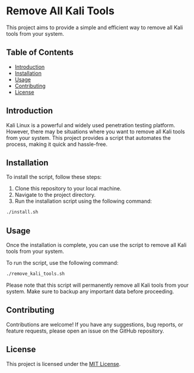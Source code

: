 # Remove All Kali Tools

This project aims to provide a simple and efficient way to remove all Kali tools from your system. 

## Table of Contents
- [Introduction](#introduction)
- [Installation](#installation)
- [Usage](#usage)
- [Contributing](#contributing)
- [License](#license)

## Introduction

Kali Linux is a powerful and widely used penetration testing platform. However, there may be situations where you want to remove all Kali tools from your system. This project provides a script that automates the process, making it quick and hassle-free.

## Installation

To install the script, follow these steps:

1. Clone this repository to your local machine.
2. Navigate to the project directory.
3. Run the installation script using the following command:

```bash
./install.sh
```

## Usage

Once the installation is complete, you can use the script to remove all Kali tools from your system. 

To run the script, use the following command:

```bash
./remove_kali_tools.sh
```

Please note that this script will permanently remove all Kali tools from your system. Make sure to backup any important data before proceeding.

## Contributing

Contributions are welcome! If you have any suggestions, bug reports, or feature requests, please open an issue on the GitHub repository.

## License

This project is licensed under the [MIT License](LICENSE).
